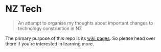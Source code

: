 # NZ Tech

> An attempt to organise my thoughts about important changes to technology construction in NZ

The primary purpose of this repo is its [wiki pages](https://github.com/don-smith/nztech/wiki). So please head over there if you're interested in learning more.
